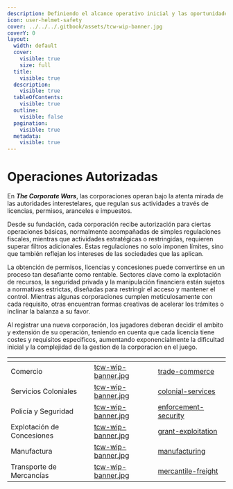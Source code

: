 ```yaml
---
description: Definiendo el alcance operativo inicial y las oportunidades estratégicas.
icon: user-helmet-safety
cover: ../../../.gitbook/assets/tcw-wip-banner.jpg
coverY: 0
layout:
  width: default
  cover:
    visible: true
    size: full
  title:
    visible: true
  description:
    visible: true
  tableOfContents:
    visible: true
  outline:
    visible: false
  pagination:
    visible: true
  metadata:
    visible: true
---
```


# Operaciones Autorizadas

En _**The Corporate Wars**_, las corporaciones operan bajo la atenta mirada de las autoridades interestelares, que regulan sus actividades a través de licencias, permisos, aranceles e impuestos.

Desde su fundación, cada corporación recibe autorización para ciertas operaciones básicas, normalmente acompañadas de simples regulaciones fiscales, mientras que actividades estratégicas o restringidas, requieren superar filtros adicionales. Estas regulaciones no solo imponen límites, sino que también reflejan los intereses de las sociedades que las aplican.

La obtención de permisos, licencias y concesiones puede convertirse en un proceso tan desafiante como rentable. Sectores clave como la explotación de recursos, la seguridad privada y la manipulación financiera están sujetos a normativas estrictas, diseñadas para restringir el acceso y mantener el control. Mientras algunas corporaciones cumplen meticulosamente con cada requisito, otras encuentran formas creativas de acelerar los trámites o inclinar la balanza a su favor.

Al registrar una nueva corporación, los jugadores deberan decidir el ambito y extensión de su operación, teniendo en cuenta que cada licencia tiene costes y requisitos especificos, aumentando exponencialmente la dificultad inicial y la complejidad de la gestion de la corporacion en el juego.

<table data-view="cards"><thead><tr><th></th><th data-hidden data-card-cover data-type="files"></th><th data-hidden data-card-target data-type="content-ref"></th></tr></thead><tbody><tr><td>Comercio</td><td><a href="../../../.gitbook/assets/tcw-wip-banner.jpg">tcw-wip-banner.jpg</a></td><td><a href="trade-commerce/">trade-commerce</a></td></tr><tr><td>Servicios Coloniales</td><td><a href="../../../.gitbook/assets/tcw-wip-banner.jpg">tcw-wip-banner.jpg</a></td><td><a href="colonial-services/">colonial-services</a></td></tr><tr><td>Policía y Seguridad</td><td><a href="../../../.gitbook/assets/tcw-wip-banner.jpg">tcw-wip-banner.jpg</a></td><td><a href="enforcement-security/">enforcement-security</a></td></tr><tr><td>Explotación de Concesiones</td><td><a href="../../../.gitbook/assets/tcw-wip-banner.jpg">tcw-wip-banner.jpg</a></td><td><a href="grant-exploitation/">grant-exploitation</a></td></tr><tr><td>Manufactura</td><td><a href="../../../.gitbook/assets/tcw-wip-banner.jpg">tcw-wip-banner.jpg</a></td><td><a href="manufacturing/">manufacturing</a></td></tr><tr><td>Transporte de Mercancías</td><td><a href="../../../.gitbook/assets/tcw-wip-banner.jpg">tcw-wip-banner.jpg</a></td><td><a href="mercantile-freight/">mercantile-freight</a></td></tr></tbody></table>
